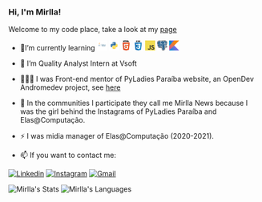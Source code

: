 
### Hi, I'm Mirlla!

Welcome to my code place, take a look at my <a href="https://mirllamarques.github.io">page</a>

- 🌱I’m currently learning 
<code><img height="20" src="https://raw.githubusercontent.com/github/explore/80688e429a7d4ef2fca1e82350fe8e3517d3494d/topics/java/java.png"></code>
<code><img height="20" src="https://raw.githubusercontent.com/github/explore/80688e429a7d4ef2fca1e82350fe8e3517d3494d/topics/python/python.png"></code>
<code><img height="20" src="https://raw.githubusercontent.com/github/explore/80688e429a7d4ef2fca1e82350fe8e3517d3494d/topics/html/html.png"></code>
<code><img height="20" src="https://raw.githubusercontent.com/github/explore/80688e429a7d4ef2fca1e82350fe8e3517d3494d/topics/css/css.png"></code>
<code><img height="20" src="https://raw.githubusercontent.com/github/explore/80688e429a7d4ef2fca1e82350fe8e3517d3494d/topics/javascript/javascript.png"></code>
<code><img height="20" src="https://raw.githubusercontent.com/github/explore/80688e429a7d4ef2fca1e82350fe8e3517d3494d/topics/postgresql/postgresql.png"></code>
<code><img height="20" src="https://raw.githubusercontent.com/github/explore/80688e429a7d4ef2fca1e82350fe8e3517d3494d/topics/kotlin/kotlin.png"></code>


- 🔭 I’m Quality Analyst Intern at Vsoft 

- 👩🏻‍💻 I was Front-end mentor of PyLadies Paraíba website, an OpenDev Andromedev project, see <a href="https://github.com/pyladiespb-org/pysite/tree/master/frontend">here</a>

- 👯 In the communities I participate they call me Mirlla News because I was the girl behind the Instagrams of PyLadies Paraíba and Elas@Computação.

- ⚡ I was midia manager of Elas@Computação (2020-2021).

- 📫 If you want to contact me:

[![Linkedin](https://img.shields.io/badge/-LinkedIn-blue?style=flat&logo=Linkedin&logoColor=white)](https://www.linkedin.com/in/mirlla-marques)
[![Instagram](https://img.shields.io/badge/-Instagram-c13584?style=flat&labelColor=c13584&logo=instagram&logoColor=white)](https://www.instagram.com/mirlla_marques)
[![Gmail](https://img.shields.io/badge/-Gmail-c14438?style=flat&logo=Gmail&logoColor=white)](mailto:mirlla.alves@ccc.ufcg.edu.br)

![Mirlla's Stats](https://github-readme-stats.vercel.app/api?username=mirllamarques&show_icons=true&theme=radical)
![Mirlla's Languages](https://github-readme-stats.vercel.app/api/top-langs/?username=mirllamarques&layout=compact&theme=radical)

<!--
**mirllamarques/mirllamarques** is a ✨ _special_ ✨ repository because its `README.md` (this file) appears on your GitHub profile.

Here are some ideas to get you started:

- 🔭 I’m currently working on ...
- 🌱 I’m currently learning ...
- 👯 I’m looking to collaborate on ...
- 🤔 I’m looking for help with ...
- 💬 Ask me about ...
- 📫 How to reach me: ...
- 😄 Pronouns: ...
- ⚡ Fun fact: ...
-->
